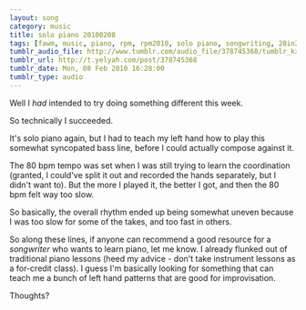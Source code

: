 ```yaml
---
layout: song
category: music
title: solo piano 20100208
tags: [fawm, music, piano, rpm, rpm2010, solo piano, songwriting, 28in28]
tumblr_audio_file: http://www.tumblr.com/audio_file/378745368/tumblr_kxjnr1EQJi1qzo4ep
tumblr_url: http://t.yelyah.com/post/378745368
tumblr_date: Mon, 08 Feb 2010 16:28:00
tumblr_type: audio
---
```

Well I *had* intended to try doing something different this week.

So technically I succeeded.

It's solo piano again, but I had to teach my left hand how to play this somewhat syncopated bass line, before I could actually compose against it.

The 80 bpm tempo was set when I was still trying to learn the coordination (granted, I could've split it out and recorded the hands separately, but I didn't want to). But the more I played it, the better I got, and then the 80 bpm felt way too slow.

So basically, the overall rhythm ended up being somewhat uneven because I was too slow for some of the takes, and too fast in others.

So along these lines, if anyone can recommend a good resource for a *songwriter* who wants to learn piano, let me know. I already flunked out of traditional piano lessons (heed my advice - don't take instrument lessons as a for-credit class). I guess I'm basically looking for something that can teach me a bunch of left hand patterns that are good for improvisation.

Thoughts?
